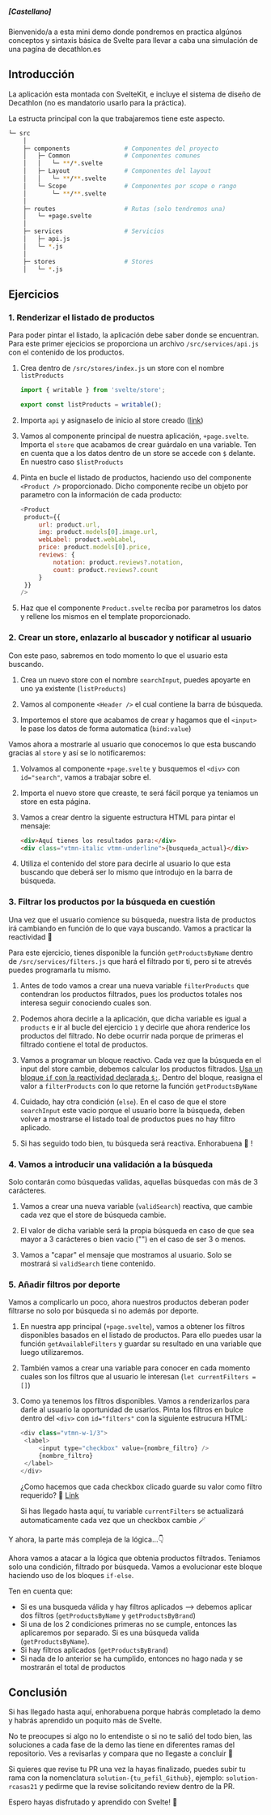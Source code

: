 ##### [Castellano]

Bienvenido/a a esta mini demo donde pondremos en practica algúnos conceptos y sintaxis básica de Svelte para llevar a caba una simulación de una pagína de decathlon.es

## Introducción

La aplicación esta montada con SvelteKit, e incluye el sistema de diseño de Decathlon (no es mandatorio usarlo para la práctica).

La estructa principal con la que trabajaremos tiene este aspecto.

```bash
└─ src
    │
    ├─ components               # Componentes del proyecto
    │   ├─ Common               # Componentes comunes
    │   │   └─ **/*.svelte
    │   ├─ Layout               # Componentes del layout
    │   │   └─ **/**.svelte
    │   └─ Scope                # Componentes por scope o rango
    │       └─ **/**.svelte
    │
    ├─ routes                   # Rutas (solo tendremos una)
    │   └─ +page.svelte
    │
    ├─ services                 # Servicios
    │   ├─ api.js
    │   └─ *.js
    │
    ├─ stores                   # Stores
    │   └─ *.js
```

## Ejercicios

### 1. Renderizar el listado de productos

Para poder pintar el listado, la aplicación debe saber donde se encuentran. Para este primer ejecicios se proporciona un archivo `/src/services/api.js` con el contenido de los productos.

1. Crea dentro de `/src/stores/index.js` un store con el nombre `listProducts`

   ```javascript
   import { writable } from 'svelte/store';

   export const listProducts = writable();
   ```

2. Importa `api` y asignaselo de inicio al store creado ([link](https://svelte.dev/examples/writable-stores))
3. Vamos al componente principal de nuestra aplicación, `+page.svelte`. Importa el `store` que acabamos de crear guárdalo en una variable.
   Ten en cuenta que a los datos dentro de un store se accede con `$` delante. En nuestro caso `$listProducts`
4. Pinta en bucle el listado de productos, haciendo uso del componente `<Product />` proporcionado. Dicho componente recibe un objeto por parametro con la información de cada producto:

   ```javascript
   <Product
   	product={{
   		url: product.url,
   		img: product.models[0].image.url,
   		webLabel: product.webLabel,
   		price: product.models[0].price,
   		reviews: {
   			notation: product.reviews?.notation,
   			count: product.reviews?.count
   		}
   	}}
   />
   ```

5. Haz que el componente `Product.svelte` reciba por parametros los datos y rellene los mismos en el template proporcionado.

### 2. Crear un store, enlazarlo al buscador y notificar al usuario

Con este paso, sabremos en todo momento lo que el usuario esta buscando.

1. Crea un nuevo store con el nombre `searchInput`, puedes apoyarte en uno ya existente (`listProducts`)

2. Vamos al componente `<Header />` el cual contiene la barra de búsqueda.

3. Importemos el store que acabamos de crear y hagamos que el `<input>` le pase los datos de forma automatica (`bind:value`)

Vamos ahora a mostrarle al usuario que conocemos lo que esta buscando gracias al `store` y así se lo notificaremos:

1. Volvamos al componente `+page.svelte` y busquemos el `<div>` con `id="search"`, vamos a trabajar sobre el.

2. Importa el nuevo store que creaste, te será fácil porque ya teniamos un store en esta página.

3. Vamos a crear dentro la siguente estructura HTML para pintar el mensaje:
   ```html
   <div>Aquí tienes los resultados para:</div>
   <div class="vtmn-italic vtmn-underline">{busqueda_actual}</div>
   ```
4. Utiliza el contenido del store para decirle al usuario lo que esta buscando que deberá ser lo mismo que introdujo en la barra de búsqueda.

### 3. Filtrar los productos por la búsqueda en cuestión

Una vez que el usuario comience su búsqueda, nuestra lista de productos irá cambiando en función de lo que vaya buscando. Vamos a practicar la reactividad 💪

Para este ejercicio, tienes disponible la función `getProductsByName` dentro de `/src/services/filters.js` que hará el filtrado por ti, pero si te atrevés puedes programarla tu mismo.

1. Antes de todo vamos a crear una nueva variable `filterProducts` que contendran los productos filtrados, pues los productos totales nos interesa seguir conociendo cuales son.

2. Podemos ahora decirle a la aplicación, que dicha variable es igual a `products` e ir al bucle del ejercicio `1` y decirle que ahora renderice los productos del filtrado. No debe ocurrir nada porque de primeras el filtrado contiene el total de productos.

3. Vamos a programar un bloque reactivo. Cada vez que la búsqueda en el input del store cambie, debemos calcular los productos filtrados.
   [Usa un bloque `if` con la reactividad declarada `$:`](https://svelte.dev/examples/reactive-statements). Dentro del bloque, reasigna el valor a `filterProducts` con lo que retorne la función `getProductsByName`

4. Cuidado, hay otra condición (`else`). En el caso de que el store `searchInput` este vacio porque el usuario borre la búsqueda, deben volver a mostrarse el listado toal de productos pues no hay filtro aplicado.

5. Si has seguido todo bien, tu búsqueda será reactiva. Enhorabuena 🎉 !

### 4. Vamos a introducir una validación a la búsqueda

Solo contarán como búsquedas validas, aquellas búsquedas con más de 3 carácteres.

1. Vamos a crear una nueva variable (`validSearch`) reactiva, que cambie cada vez que el store de búsqueda cambie.

2. El valor de dicha variable será la propia búsqueda en caso de que sea mayor a 3 carácteres o bien vacio ("") en el caso de ser 3 o menos.

3. Vamos a "capar" el mensaje que mostramos al usuario. Solo se mostrará si `validSearch` tiene contenido.

### 5. Añadir filtros por deporte

Vamos a complicarlo un poco, ahora nuestros productos deberan poder filtrarse no solo por búsqueda si no además por deporte.

1. En nuestra app principal (`+page.svelte`), vamos a obtener los filtros disponibles basados en el listado de productos. Para ello puedes usar la función `getAvailableFilters` y guardar su resultado en una variable que luego utilizaremos.

2. También vamos a crear una variable para conocer en cada momento cuales son los filtros que al usuario le interesan (`let currentFilters = []`)

3. Como ya tenemos los filtros disponibles. Vamos a renderizarlos para darle al usuario la oportunidad de usarlos. Pinta los filtros en bulce dentro del `<div>` con `id="filters"` con la siguiente estrucura HTML:

   ```javascript
   <div class="vtmn-w-1/3">
   	<label>
   		<input type="checkbox" value={nombre_filtro} />
   		{nombre_filtro}
   	</label>
   </div>
   ```

   ¿Como hacemos que cada checkbox clicado guarde su valor como filtro requerido? 🤔 [Link](https://svelte.dev/examples/group-inputs)

   Si has llegado hasta aquí, tu variable `currentFilters` se actualizará automaticamente cada vez que un checkbox cambie 🪄

Y ahora, la parte más compleja de la lógica...👇

Ahora vamos a atacar a la lógica que obtenia productos filtrados. Teniamos solo una condición, filtrado por búsqueda. Vamos a evolucionar este bloque haciendo uso de los bloques `if-else`.

Ten en cuenta que:

- Si es una busqueda válida y hay filtros aplicados --> debemos aplicar dos filtros (`getProductsByName` y `getProductsByBrand`)
- Si una de los 2 condiciones primeras no se cumple, entonces las aplicaremos por separado. Si es una búsqueda valida (`getProductsByName`).
- Si hay filtros aplicados (`getProductsByBrand`)
- Si nada de lo anterior se ha cumplido, entonces no hago nada y se mostrarán el total de productos

## Conclusión

Si has llegado hasta aquí, enhorabuena porque habrás completado la demo y habrás aprendido un poquito más de Svelte.

No te preocupes si algo no lo entendiste o si no te salió del todo bien, las soluciones a cada fase de la demo las tiene en diferentes ramas del repositorio. Ves a revisarlas y compara que no llegaste a concluir 💪

Si quieres que revise tu PR una vez la hayas finalizado, puedes subir tu rama con la nomenclatura `solution-{tu_pefil_Github}`, ejemplo: `solution-rcasas21` y pedirme que la revise solicitando review dentro de la PR.

Espero hayas disfrutado y aprendido con Svelte! 👋

```

```

